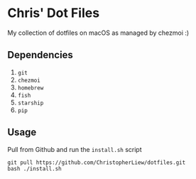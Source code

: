 # Chris' Dot Files

My collection of dotfiles on macOS as managed by chezmoi :)

## Dependencies

1. ```git```
2. ```chezmoi```
3. ```homebrew```
4. ```fish```
5. ```starship```
6. ```pip```

## Usage

Pull from Github and run the ```install.sh``` script

```shell
git pull https://github.com/ChristopherLiew/dotfiles.git
bash ./install.sh
```

